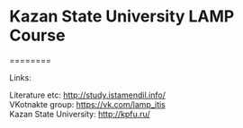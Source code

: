 # Kazan State University LAMP Course
========  

Links:  
  
Literature etc: http://study.istamendil.info/  
VKotnakte group: https://vk.com/lamp_itis  
Kazan State University: http://kpfu.ru/  


